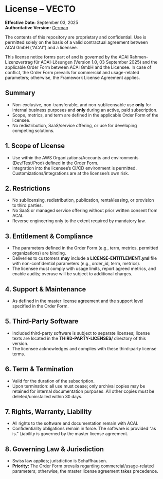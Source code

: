# License – VECTO

**Effective Date:** September 03, 2025  
**Authoritative Version:** [German](./lizenz.md)

The contents of this repository are proprietary and confidential. Use is permitted solely on the basis of a valid contractual agreement between ACAI GmbH (“ACAI”) and a licensee.

This license notice forms part of and is governed by the ACAI Rahmen-Lizenzvertrag für ACAI-Lösungen (Version 1.0, 03 September 2025) and the applicable Order Form between ACAI GmbH and the Licensee.
In case of conflict, the Order Form prevails for commercial and usage-related parameters; otherwise, the Framework License Agreement applies.

## Summary
- Non-exclusive, non-transferable, and non-sublicensable use **only** for internal business purposes and **only** during an active, paid subscription.  
- Scope, metrics, and term are defined in the applicable Order Form of the licensee.  
- No redistribution, SaaS/service offering, or use for developing competing solutions.

## 1. Scope of License
- Use within the AWS Organizations/Accounts and environments (Dev/Test/Prod) defined in the Order Form.  
- Integration into the licensee’s CI/CD environment is permitted. Customizations/integrations are at the licensee’s own risk.

## 2. Restrictions
- No sublicensing, redistribution, publication, rental/leasing, or provision to third parties.  
- No SaaS or managed service offering without prior written consent from ACAI.  
- Reverse engineering only to the extent required by mandatory law.

## 3. Entitlement & Compliance
- The parameters defined in the Order Form (e.g., term, metrics, permitted organizations) are binding.  
- Deliveries to customers **may** include a **LICENSE-ENTITLEMENT.yml** file with non-confidential parameters (e.g., order_id, term, metrics).  
- The licensee must comply with usage limits, report agreed metrics, and enable audits; overuse will be subject to additional charges.

## 4. Support & Maintenance
- As defined in the master license agreement and the support level specified in the Order Form.

## 5. Third-Party Software
- Included third-party software is subject to separate licenses; license texts are located in the **THIRD-PARTY-LICENSES/** directory of this version.  
- The licensee acknowledges and complies with these third-party license terms.

## 6. Term & Termination
- Valid for the duration of the subscription.  
- Upon termination: all use must cease; only archival copies may be retained for internal documentation purposes. All other copies must be deleted/uninstalled within 30 days.

## 7. Rights, Warranty, Liability
- All rights to the software and documentation remain with ACAI.  
- Confidentiality obligations remain in force. The software is provided “as is.” Liability is governed by the master license agreement.

## 8. Governing Law & Jurisdiction
- Swiss law applies; jurisdiction is Schaffhausen.  
- **Priority:** The Order Form prevails regarding commercial/usage-related parameters; otherwise, the master license agreement takes precedence.
